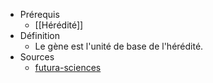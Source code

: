 - Prérequis
	- [[Hérédité]]
- Définition
	- Le gène est l'unité de base de l'hérédité.
- Sources
	- [futura-sciences](https://www.futura-sciences.com/sante/definitions/genetique-gene-151/)